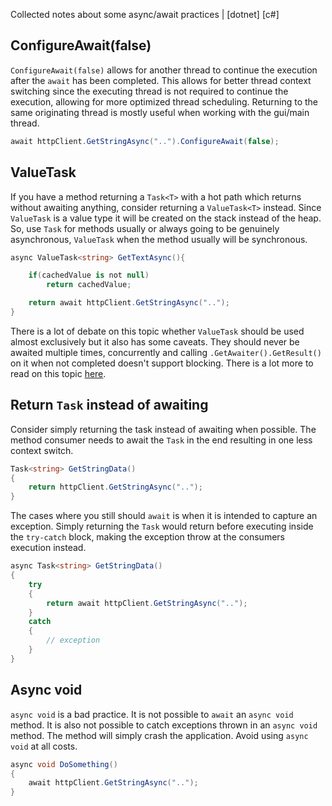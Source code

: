 Collected notes about some async/await practices | [dotnet] [c#]

## ConfigureAwait(false)

`ConfigureAwait(false)` allows for another thread to continue the execution after the `await` has been completed. This allows for better thread context switching since the executing thread is not required to continue the execution, allowing for more optimized thread scheduling. Returning to the same originating thread is mostly useful when working with the gui/main thread.

```cs
await httpClient.GetStringAsync("..").ConfigureAwait(false);  
```

## ValueTask

If you have a method returning a `Task<T>` with a hot path which returns without awaiting anything, consider returning a `ValueTask<T>` instead. Since `ValueTask` is a value type it will be created on the stack instead of the heap. So, use `Task` for methods usually or always going to be genuinely asynchronous, `ValueTask` when the method usually will be synchronous. 

```cs
async ValueTask<string> GetTextAsync(){

    if(cachedValue is not null)
        return cachedValue;

    return await httpClient.GetStringAsync("..");  
}
```

There is a lot of debate on this topic whether `ValueTask` should be used almost exclusively but it also has some caveats. They should never be awaited multiple times, concurrently and calling `.GetAwaiter().GetResult()` on it when not completed doesn't support blocking. There is a lot more to read on this topic [here](https://devblogs.microsoft.com/dotnet/understanding-the-whys-whats-and-whens-of-valuetask/).

## Return `Task` instead of awaiting

Consider simply returning the task instead of awaiting when possible. The method consumer needs to await the `Task` in the end resulting in one less context switch.  

```cs
Task<string> GetStringData()
{
    return httpClient.GetStringAsync("..");  
}
```

The cases where you still should `await` is when it is intended to capture an exception. Simply returning the `Task` would return before executing inside the `try-catch` block, making the exception throw at the consumers execution instead. 

```cs
async Task<string> GetStringData()
{
    try
    {
        return await httpClient.GetStringAsync("..");
    }
    catch
    {
        // exception
    }
}
```

## Async void

`async void` is a bad practice. It is not possible to `await` an `async void` method. It is also not possible to catch exceptions thrown in an `async void` method. The method will simply crash the application. Avoid using `async void` at all costs.

```cs
async void DoSomething()
{
    await httpClient.GetStringAsync("..");
}
```

